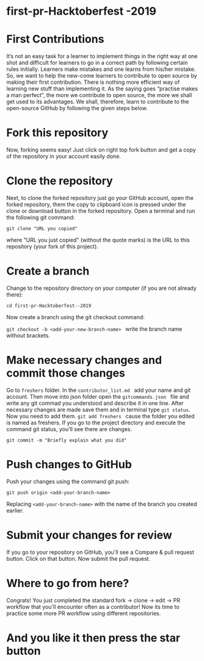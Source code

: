 # first-pr-Hacktoberfest -2019

# First Contributions
It’s not an easy task for a learner to implement things in the right way at one shot and difficult for learners to go in a correct path by following certain rules initially. Learners make mistakes and one learns from his/her mistake. So, we want to help the new-come learners to contribute to open source by making their first contribution.
There is nothing more efficient way of learning new stuff than implementing it. As the saying goes “practise makes a man perfect”, the more we contribute to open source, the more we shall get used to its advantages. We shall, therefore, learn to contribute to the open-source GitHub by following the given steps below. 

# Fork this repository
Now, forking seems easy! Just click on right top fork button and get a copy of the repository in your account easily done.

# Clone the repository
Next, to clone the forked repository just go your GitHub account, open the forked repository, them the copy to clipboard icon is pressed under the clone or download button in the forked repository.
Open a terminal and run the following git command:

``git clone "URL you copied"
``

where "URL you just copied" (without the quote marks) is the URL to this repository (your fork of this project). 

# Create a branch
Change to the repository directory on your computer (if you are not already there):

``cd first-pr-Hacktoberfest--2019
``

Now create a branch using the git checkout command:

``git checkout -b <add-your-new-branch-name>
`` 
write the branch name without brackets.

# Make necessary changes and commit those changes
Go to ``freshers`` folder.
In the  ``contributor_list.md ``  add your name and git account.
Then move into json folder open the  ``gitcommands.json ``  file and write any git commad you understood and describe it in one line. 
After necessary changes are made save them and in terminal type ``git status``.
Now you need to add them.
``git add freshers
``
cause the folder you edited is named as freshers.
If you go to the project directory and execute the command git status, you'll see there are changes.

``git commit -m "Briefly explain what you did"
``
# Push changes to GitHub
Push your changes using the command git push:

``git push origin <add-your-branch-name>
``

Replacing  ``<add-your-branch-name>``  with the name of the branch you created earlier.
  
# Submit your changes for review
If you go to your repository on GitHub, you'll see a Compare & pull request button. Click on that button.
Now submit the pull request.

# Where to go from here?
Congrats! You just completed the standard fork -> clone -> edit -> PR workflow that you'll encounter often as a contributor! Now its time to practice some more PR workflow using different repositories.

# And you like it then press the star button #

